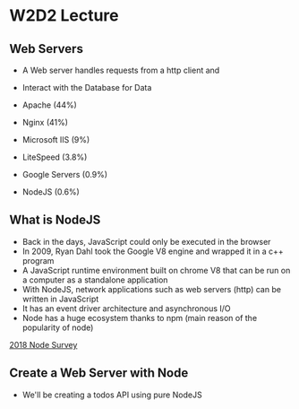 # W2D2 Lecture

## Web Servers

- A Web server handles requests from a http client and
- Interact with the Database for Data

- Apache (44%)
- Nginx (41%)
- Microsoft IIS (9%)
- LiteSpeed (3.8%)
- Google Servers (0.9%)
- NodeJS (0.6%)

## What is NodeJS

- Back in the days, JavaScript could only be executed in the browser
- In 2009, Ryan Dahl took the Google V8 engine and wrapped it in a c++ program
- A JavaScript runtime environment built on chrome V8 that can be run on a computer as a standalone application
- With NodeJS, network applications such as web servers (http) can be written in JavaScript
- It has an event driver architecture and asynchronous I/O
- Node has a huge ecosystem thanks to npm (main reason of the popularity of node)

[2018 Node Survey](https://nodejs.org/en/user-survey-report/)

## Create a Web Server with Node

- We'll be creating a todos API using pure NodeJS
